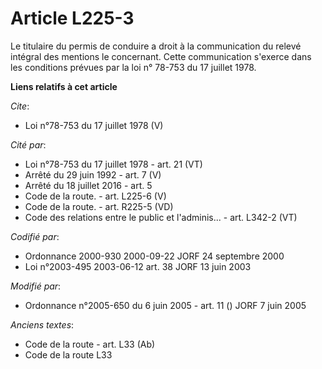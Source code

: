 # Article L225-3

Le titulaire du permis de conduire a droit à la communication du relevé intégral des mentions le concernant. Cette
communication s'exerce dans les conditions prévues par la loi n° 78-753 du 17 juillet 1978.

**Liens relatifs à cet article**

_Cite_:

  - Loi n°78-753 du 17 juillet 1978 (V)

_Cité par_:

  - Loi n°78-753 du 17 juillet 1978 - art. 21 (VT)
  - Arrêté du 29 juin 1992 - art. 7 (V)
  - Arrêté du 18 juillet 2016 - art. 5
  - Code de la route. - art. L225-6 (V)
  - Code de la route. - art. R225-5 (VD)
  - Code des relations entre le public et l'adminis... - art. L342-2 (VT)

_Codifié par_:

  - Ordonnance 2000-930 2000-09-22 JORF 24 septembre 2000
  - Loi n°2003-495 2003-06-12 art. 38 JORF 13 juin 2003

_Modifié par_:

  - Ordonnance n°2005-650 du 6 juin 2005 - art. 11 () JORF 7 juin 2005

_Anciens textes_:

  - Code de la route - art. L33 (Ab)
  - Code de la route L33
